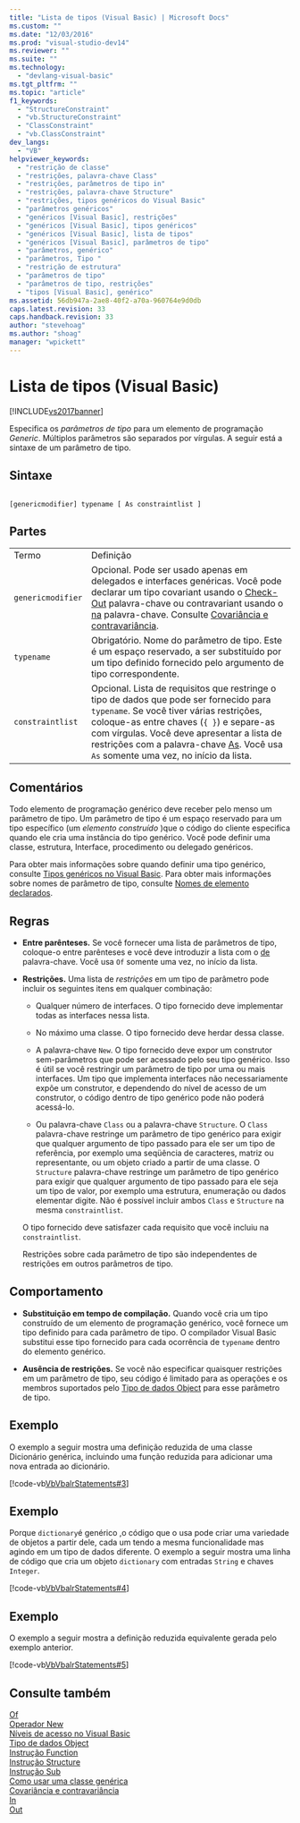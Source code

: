 ```yaml
---
title: "Lista de tipos (Visual Basic) | Microsoft Docs"
ms.custom: ""
ms.date: "12/03/2016"
ms.prod: "visual-studio-dev14"
ms.reviewer: ""
ms.suite: ""
ms.technology: 
  - "devlang-visual-basic"
ms.tgt_pltfrm: ""
ms.topic: "article"
f1_keywords: 
  - "StructureConstraint"
  - "vb.StructureConstraint"
  - "ClassConstraint"
  - "vb.ClassConstraint"
dev_langs: 
  - "VB"
helpviewer_keywords: 
  - "restrição de classe"
  - "restrições, palavra-chave Class"
  - "restrições, parâmetros de tipo in"
  - "restrições, palavra-chave Structure"
  - "restrições, tipos genéricos do Visual Basic"
  - "parâmetros genéricos"
  - "genéricos [Visual Basic], restrições"
  - "genéricos [Visual Basic], tipos genéricos"
  - "genéricos [Visual Basic], lista de tipos"
  - "genéricos [Visual Basic], parâmetros de tipo"
  - "parâmetros, genérico"
  - "parâmetros, Tipo "
  - "restrição de estrutura"
  - "parâmetros de tipo"
  - "parâmetros de tipo, restrições"
  - "tipos [Visual Basic], genérico"
ms.assetid: 56db947a-2ae8-40f2-a70a-960764e9d0db
caps.latest.revision: 33
caps.handback.revision: 33
author: "stevehoag"
ms.author: "shoag"
manager: "wpickett"
---
```

# Lista de tipos (Visual Basic)
[!INCLUDE[vs2017banner](../../../csharp/includes/vs2017banner.md)]

Especifica os  *parâmetros de tipo*  para um elemento de programação *Generic*.  Múltiplos parâmetros são separados por vírgulas.  A seguir está a sintaxe de um parâmetro de tipo.  
  
## Sintaxe  
  
```  
  
[genericmodifier] typename [ As constraintlist ]  
```  
  
## Partes  
  
|||  
|-|-|  
|Termo|Definição|  
|`genericmodifier`|Opcional.  Pode ser usado apenas em delegados e interfaces genéricas.  Você pode declarar um tipo covariant usando o  [Check\-Out](../../../visual-basic/language-reference/modifiers/out-generic-modifier.md) palavra\-chave ou contravariant usando o  [na](../../../visual-basic/language-reference/modifiers/in-generic-modifier.md) palavra\-chave.  Consulte [Covariância e contravariância](../Topic/Covariance%20and%20Contravariance%20\(C%23%20and%20Visual%20Basic\).md).|  
|`typename`|Obrigatório.  Nome do parâmetro de tipo.  Este é um espaço reservado, a ser substituído por um tipo definido fornecido pelo argumento de tipo correspondente.|  
|`constraintlist`|Opcional.  Lista de requisitos que restringe o tipo de dados que pode ser fornecido para `typename`.  Se você tiver várias restrições, coloque\-as entre chaves \(`{ }`\) e separe\-as com vírgulas.  Você deve apresentar a lista de restrições com a palavra\-chave [As](../../../visual-basic/language-reference/statements/as-clause.md).  Você usa `As` somente uma vez, no início da lista.|  
  
## Comentários  
 Todo elemento de programação genérico deve receber pelo menso um parâmetro de tipo.  Um parâmetro de tipo é um espaço reservado para um tipo específico \(um  *elemento construído* \)que o código do cliente especifica quando ele cria uma instância do tipo genérico.  Você pode definir uma classe, estrutura, Interface, procedimento ou delegado genéricos.  
  
 Para obter mais informações sobre quando definir uma tipo genérico, consulte [Tipos genéricos no Visual Basic](../../../visual-basic/programming-guide/language-features/data-types/generic-types.md).  Para obter mais informações sobre nomes de parâmetro de tipo, consulte [Nomes de elemento declarados](../../../visual-basic/programming-guide/language-features/declared-elements/declared-element-names.md).  
  
## Regras  
  
-   **Entre parênteses.** Se você fornecer uma lista de parâmetros de tipo, coloque\-o entre parênteses e você deve introduzir a lista com o  [de](../../../visual-basic/language-reference/statements/of-clause.md) palavra\-chave.  Você usa `Of` somente uma vez, no início da lista.  
  
-   **Restrições.** Uma lista de  *restrições* em um tipo de parâmetro pode incluir os seguintes itens em qualquer combinação:  
  
    -   Qualquer número de interfaces.  O tipo fornecido deve implementar todas as interfaces nessa lista.  
  
    -   No máximo uma classe.  O tipo fornecido deve herdar dessa classe.  
  
    -   A  palavra\-chave `New`.  O tipo fornecido deve expor um construtor sem\-parâmetros que pode ser acessado pelo seu tipo genérico.  Isso é útil se você restringir um parâmetro de tipo por uma ou mais interfaces.  Um tipo que implementa interfaces não necessariamente expõe um construtor, e dependendo do nível de acesso de um construtor, o código dentro de tipo genérico pode não poderá acessá\-lo.  
  
    -   Ou palavra\-chave `Class` ou a palavra\-chave `Structure`.  O `Class` palavra\-chave restringe um parâmetro de tipo genérico para exigir que qualquer argumento de tipo passado para ele ser um tipo de referência, por exemplo uma seqüência de caracteres, matriz ou representante, ou um objeto criado a partir de uma classe.  O `Structure` palavra\-chave restringe um parâmetro de tipo genérico para exigir que qualquer argumento de tipo passado para ele seja um tipo de valor, por exemplo uma estrutura, enumeração ou dados elementar digite.  Não é possível incluir ambos `Class` e `Structure` na mesma `constraintlist`.  
  
     O tipo fornecido deve satisfazer cada requisito que você incluiu na `constraintlist`.  
  
     Restrições sobre cada parâmetro de tipo são independentes de restrições em outros parâmetros de tipo.  
  
## Comportamento  
  
-   **Substituição em tempo de compilação.** Quando você cria um tipo construído de um elemento de programação genérico, você fornece um tipo definido para cada parâmetro de tipo.  O compilador Visual Basic substitui esse tipo fornecido para cada ocorrência de `typename` dentro do elemento genérico.  
  
-   **Ausência de restrições.** Se você não especificar quaisquer restrições em um parâmetro de tipo, seu código é limitado para as operações e os membros suportados pelo [Tipo de dados Object](../../../visual-basic/language-reference/data-types/object-data-type.md) para esse parâmetro de tipo.  
  
## Exemplo  
 O exemplo a seguir mostra uma definição reduzida de uma classe Dicionário genérica, incluindo uma função reduzida para adicionar uma nova entrada ao dicionário.  
  
 [!code-vb[VbVbalrStatements#3](../../../visual-basic/language-reference/statements/codesnippet/VisualBasic/type-list_1.vb)]  
  
## Exemplo  
 Porque `dictionary`é genérico ,o código que o usa pode criar uma variedade de objetos a partir dele, cada um tendo a mesma funcionalidade mas agindo em um tipo de dados diferente.  O exemplo a seguir mostra uma linha de código que cria um objeto `dictionary` com entradas `String` e chaves `Integer`.  
  
 [!code-vb[VbVbalrStatements#4](../../../visual-basic/language-reference/statements/codesnippet/VisualBasic/type-list_2.vb)]  
  
## Exemplo  
 O exemplo a seguir mostra a definição reduzida equivalente gerada pelo exemplo anterior.  
  
 [!code-vb[VbVbalrStatements#5](../../../visual-basic/language-reference/statements/codesnippet/VisualBasic/type-list_3.vb)]  
  
## Consulte também  
 [Of](../../../visual-basic/language-reference/statements/of-clause.md)   
 [Operador New](../../../visual-basic/language-reference/operators/new-operator.md)   
 [Níveis de acesso no Visual Basic](../../../visual-basic/programming-guide/language-features/declared-elements/access-levels.md)   
 [Tipo de dados Object](../../../visual-basic/language-reference/data-types/object-data-type.md)   
 [Instrução Function](../../../visual-basic/language-reference/statements/function-statement.md)   
 [Instrução Structure](../../../visual-basic/language-reference/statements/structure-statement.md)   
 [Instrução Sub](../../../visual-basic/language-reference/statements/sub-statement.md)   
 [Como usar uma classe genérica](../../../visual-basic/programming-guide/language-features/data-types/how-to-use-a-generic-class.md)   
 [Covariância e contravariância](../Topic/Covariance%20and%20Contravariance%20\(C%23%20and%20Visual%20Basic\).md)   
 [In](../../../visual-basic/language-reference/modifiers/in-generic-modifier.md)   
 [Out](../../../visual-basic/language-reference/modifiers/out-generic-modifier.md)